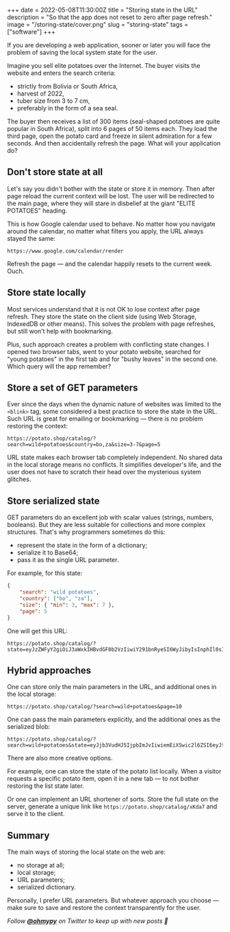 +++
date = 2022-05-08T11:30:00Z
title = "Storing state in the URL"
description = "So that the app does not reset to zero after page refresh."
image = "/storing-state/cover.png"
slug = "storing-state"
tags = ["software"]
+++

If you are developing a web application, sooner or later you will face the problem of saving the local system state for the user.

Imagine you sell elite potatoes over the Internet. The buyer visits the website and enters the search criteria:

-   strictly from Bolivia or South Africa,
-   harvest of 2022,
-   tuber size from 3 to 7 cm,
-   preferably in the form of a sea seal.

The buyer then receives a list of 300 items (seal-shaped potatoes are quite popular in South Africa), split into 6 pages of 50 items each. They load the third page, open the potato card and freeze in silent admiration for a few seconds. And then accidentally refresh the page. What will your application do?

## Don't store state at all

Let's say you didn't bother with the state or store it in memory. Then after page reload the current context will be lost. The user will be redirected to the main page, where they will stare in disbelief at the giant "ELITE POTATOES" heading.

This is how Google calendar used to behave. No matter how you navigate around the calendar, no matter what filters you apply, the URL always stayed the same:

    https://www.google.com/calendar/render

Refresh the page — and the calendar happily resets to the current week. Ouch.

## Store state locally

Most services understand that it is not OK to lose context after page refresh. They store the state on the client side (using Web Storage, IndexedDB or other means). This solves the problem with page refreshes, but still won't help with bookmarking.

Plus, such approach creates a problem with conflicting state changes. I opened two browser tabs, went to your potato website, searched for "young potatoes" in the first tab and for "bushy leaves" in the second one. Which query will the app remember?

## Store a set of GET parameters

Ever since the days when the dynamic nature of websites was limited to the `<blink>` tag, some considered a best practice to store the state in the URL. Such URL is great for emailing or bookmarking — there is no problem restoring the context:

    https://potato.shop/catalog/?search=wild+potatoes&country=bo,za&size=3-7&page=5

URL state makes each browser tab completely independent. No shared data in the local storage means no conflicts. It simplifies developer's life, and the user does not have to scratch their head over the mysterious system glitches.

## Store serialized state

GET parameters do an excellent job with scalar values (strings, numbers, booleans). But they are less suitable for collections and more complex structures. That's why programmers sometimes do this:

-   represent the state in the form of a dictionary;
-   serialize it to Base64;
-   pass it as the single URL parameter.

For example, for this state:

```json
{
    "search": "wild potatoes",
    "country": ["bo", "za"],
    "size": { "min": 3, "max": 7 },
    "page": 5
}
```

One will get this URL:

    https://potato.shop/catalog/?state=eyJzZWFyY2giOiJ3aWxkIHBvdGF0b2VzIiwiY291bnRyeSI6WyJibyIsInphIl0sInNpemUiOnsibWluIjozLCJtYXgiOjd9LCJwYWdlIjo1fQ==

## Hybrid approaches

One can store only the main parameters in the URL, and additional ones in the local storage:

    https://potato.shop/catalog/?search=wild+potatoes&page=10

One can pass the main parameters explicitly, and the additional ones as the serialized blob:

    https://potato.shop/catalog/?search=wild+potatoes&state=eyJjb3VudHJ5IjpbImJvIiwiemEiXSwic2l6ZSI6eyJtaW4iOjMsIm1heCI6N30sInBhZ2UiOjV9

There are also more creative options.

For example, one can store the state of the potato list locally. When a visitor requests a specific potato item, open it in a new tab — to not bother restoring the list state later.

Or one can implement an URL shortener of sorts. Store the full state on the server, generate a unique link like `https://potato.shop/catalog/xKda7` and serve it to the client.

## Summary

The main ways of storing the local state on the web are:

-   no storage at all;
-   local storage;
-   URL parameters;
-   serialized dictionary.

Personally, I prefer URL parameters. But whatever approach you choose — make sure to save and restore the context transparently for the user.

_Follow **[@ohmypy](https://twitter.com/ohmypy)** on Twitter to keep up with new posts 🚀_
